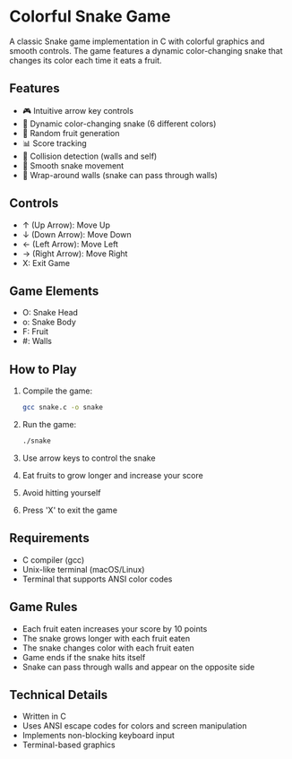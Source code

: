 # Colorful Snake Game

A classic Snake game implementation in C with colorful graphics and smooth controls. The game features a dynamic color-changing snake that changes its color each time it eats a fruit.

## Features

- 🎮 Intuitive arrow key controls
- 🎨 Dynamic color-changing snake (6 different colors)
- 🍎 Random fruit generation
- 📊 Score tracking
- 🎯 Collision detection (walls and self)
- 🏃 Smooth snake movement
- 🎯 Wrap-around walls (snake can pass through walls)

## Controls

- ↑ (Up Arrow): Move Up
- ↓ (Down Arrow): Move Down
- ← (Left Arrow): Move Left
- → (Right Arrow): Move Right
- X: Exit Game

## Game Elements

- O: Snake Head
- o: Snake Body
- F: Fruit
- #: Walls

## How to Play

1. Compile the game:
   ```bash
   gcc snake.c -o snake
   ```

2. Run the game:
   ```bash
   ./snake
   ```

3. Use arrow keys to control the snake
4. Eat fruits to grow longer and increase your score
5. Avoid hitting yourself
6. Press 'X' to exit the game

## Requirements

- C compiler (gcc)
- Unix-like terminal (macOS/Linux)
- Terminal that supports ANSI color codes

## Game Rules

- Each fruit eaten increases your score by 10 points
- The snake grows longer with each fruit eaten
- The snake changes color with each fruit eaten
- Game ends if the snake hits itself
- Snake can pass through walls and appear on the opposite side

## Technical Details

- Written in C
- Uses ANSI escape codes for colors and screen manipulation
- Implements non-blocking keyboard input
- Terminal-based graphics
